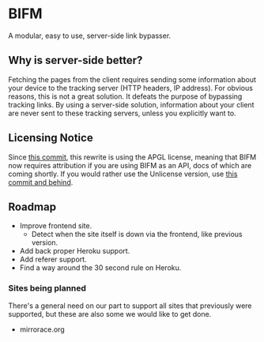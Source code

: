 # BIFM

A modular, easy to use, server-side link bypasser.

## Why is server-side better?

Fetching the pages from the client requires sending some information about your device to the tracking server (HTTP headers, IP address). For obvious reasons, this is not a great solution. It defeats the purpose of bypassing tracking links. By using a server-side solution, information about your client are never sent to these tracking servers, unless you explicitly want to.

## Licensing Notice

Since [this commit](https://git.gay/a/bifm/commit/adec8de080c4f18545ba3d7cfb4e7edffa7edf80), this rewrite is using the APGL license, meaning that BIFM now requires attribution if you are using BIFM as an API, docs of which are coming shortly.
If you would rather use the Unlicense version, use [this commit and behind](https://git.gay/a/bifm/commit/5db9b17f7796bac35170e00acfe9da043cbc4b29).

## Roadmap
- Improve frontend site.
  - Detect when the site itself is down via the frontend, like previous version.
- Add back proper Heroku support.
- Add referer support.
- Find a way around the 30 second rule on Heroku.
 
### Sites being planned

There's a general need on our part to support all sites that previously were supported, but these are also some we would like to get done.

- mirrorace.org